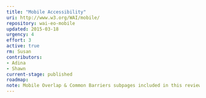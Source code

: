 ```yaml
---
title: "Mobile Accessibility"
uri: http://www.w3.org/WAI/mobile/
repository: wai-eo-mobile
updated: 2015-03-18
urgency: 4
effort: 3
active: true
rm: Susan
contributors:
- Adina
- Shawn
current-stage: published
roadmap:
note: Mobile Overlap & Common Barriers subpages included in this review; Literature Review sub page should get updated status
---
```


